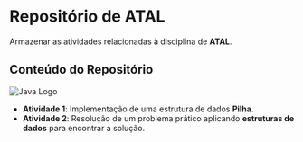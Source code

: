 # Repositório de ATAL

Armazenar as atividades relacionadas à disciplina de **ATAL**.

## Conteúdo do Repositório

![Java Logo](https://upload.wikimedia.org/wikipedia/en/3/30/Java_programming_language_logo.svg)

- **Atividade 1**: Implementação de uma estrutura de dados **Pilha**.
- **Atividade 2**: Resolução de um problema prático aplicando **estruturas de dados** para encontrar a solução.
